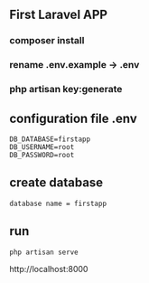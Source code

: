 ## First Laravel APP

### composer install

### rename .env.example -> .env

### php artisan key:generate

## configuration file .env

```
DB_DATABASE=firstapp
DB_USERNAME=root
DB_PASSWORD=root
```

## create database
`database name = firstapp`

## run 
```bash
php artisan serve
```

http://localhost:8000
